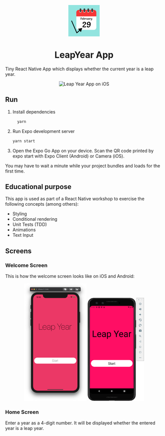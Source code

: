 <p align="center">
  <a href="https://expo.io/@andrusch/PhotoFavorite">
    <img alt="Photo Favorite Logo" src="./assets/icon.png" width="100" />
  </a>
</p>

<h1 align="center">
  LeapYear App
</h1>

Tiny React Native App which displays whether the current year is a leap year.

<p align="center">
    <img alt="Leap Year App on iOS" src="./docs/LeapYearApp.gif" width="160" />
</p>

## Run

1. Install dependencies

    ```bash
      yarn
    ```

2. Run Expo development server

    ```bash
    yarn start
    ```

3. Open the Expo Go App on your device. Scan the QR code printed by expo start with Expo Client (Android) or Camera (iOS).

  You may have to wait a minute while your project bundles and loads for the first time.

## Educational purpose

This app is used as part of a React Native workshop to exercise the following concepts (among others):

- Styling
- Conditional rendering
- Unit Tests (TDD)
- Animations
- Text Input

## Screens

### Welcome Screen

This is how the welcome screen looks like on iOS and Android:

<p align="center">
    <img alt="Welcome Screen iOS" src="./docs/WelcomeScreen_ios.png" width="200" />
    <img alt="Welcome Screen Android" src="./docs/WelcomeScreen_android.png" width="180" />
</p>

### Home Screen

Enter a year as a 4-digit number. It will be displayed whether the entered year is a leap year.
